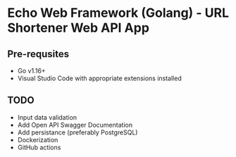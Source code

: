 # Echo Web Framework (Golang) - URL Shortener Web API App

## Pre-requsites
- Go v1.16+
- Visual Studio Code with appropriate extensions installed

## TODO
- Input data validation
- Add Open API Swagger Documentation 
- Add persistance (preferably PostgreSQL)
- Dockerization
- GitHub actions